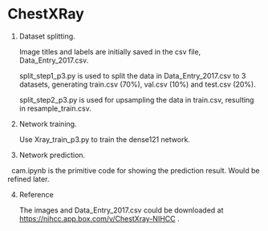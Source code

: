 # ChestXRay

1. Dataset splitting.

   Image titles and labels are initially saved in the csv file, Data_Entry_2017.csv.
   
   split_step1_p3.py is used to split the data in Data_Entry_2017.csv to 3 datasets, generating train.csv (70%), val.csv (10%) and test.csv (20%).
   
   split_step2_p3.py is used for upsampling the data in train.csv, resulting in resample_train.csv.
2. Network training.

   Use Xray_train_p3.py to train the dense121 network.
3. Network prediction.

   cam.ipynb is the primitive code for showing the prediction result. Would be refined later.

4. Reference

   The images and Data_Entry_2017.csv could be downloaded at https://nihcc.app.box.com/v/ChestXray-NIHCC .
   
